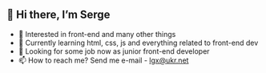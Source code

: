 ## 👋 Hi there, I’m Serge
- 💞️ Interested in front-end and many other things
- 🌱 Currently learning html, css, js and everything related to front-end dev
- 👀 Looking for some job now as junior front-end developer
- 📫 How to reach me? Send me e-mail - lgx@ukr.net

<!---
sergegithub22/sergegithub22 is a ✨ special ✨ repository because its `README.md` (this file) appears on your GitHub profile.
You can click the Preview link to take a look at your changes.
--->
